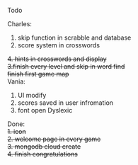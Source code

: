 Todo

Charles:

1. skip function in scrabble and database
2. score system in crosswords

~~4. hints in crosswords and display~~  
~~3.finish every level and skip in word find~~  
~~finish first game map~~  
Vania:

1. UI modify
2. scores saved in user infromation
3. font open Dyslexic

Done:  
~~1. icon~~  
~~2. welcome page in every game~~  
~~3. mongodb cloud create~~  
~~4. finish congratulations~~

